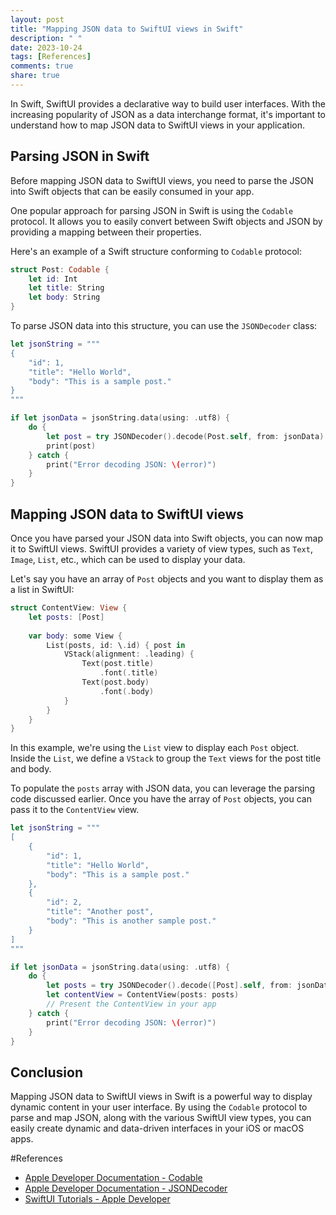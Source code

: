 ```yaml
---
layout: post
title: "Mapping JSON data to SwiftUI views in Swift"
description: " "
date: 2023-10-24
tags: [References]
comments: true
share: true
---
```


In Swift, SwiftUI provides a declarative way to build user interfaces. With the increasing popularity of JSON as a data interchange format, it's important to understand how to map JSON data to SwiftUI views in your application.

## Parsing JSON in Swift

Before mapping JSON data to SwiftUI views, you need to parse the JSON into Swift objects that can be easily consumed in your app.

One popular approach for parsing JSON in Swift is using the `Codable` protocol. It allows you to easily convert between Swift objects and JSON by providing a mapping between their properties.

Here's an example of a Swift structure conforming to `Codable` protocol:

```swift
struct Post: Codable {
    let id: Int
    let title: String
    let body: String
}
```

To parse JSON data into this structure, you can use the `JSONDecoder` class:

```swift
let jsonString = """
{
    "id": 1,
    "title": "Hello World",
    "body": "This is a sample post."
}
"""

if let jsonData = jsonString.data(using: .utf8) {
    do {
        let post = try JSONDecoder().decode(Post.self, from: jsonData)
        print(post)
    } catch {
        print("Error decoding JSON: \(error)")
    }
}
```

## Mapping JSON data to SwiftUI views

Once you have parsed your JSON data into Swift objects, you can now map it to SwiftUI views. SwiftUI provides a variety of view types, such as `Text`, `Image`, `List`, etc., which can be used to display your data.

Let's say you have an array of `Post` objects and you want to display them as a list in SwiftUI:

```swift
struct ContentView: View {
    let posts: [Post]
    
    var body: some View {
        List(posts, id: \.id) { post in
            VStack(alignment: .leading) {
                Text(post.title)
                    .font(.title)
                Text(post.body)
                    .font(.body)
            }
        }
    }
}
```

In this example, we're using the `List` view to display each `Post` object. Inside the `List`, we define a `VStack` to group the `Text` views for the post title and body.

To populate the `posts` array with JSON data, you can leverage the parsing code discussed earlier. Once you have the array of `Post` objects, you can pass it to the `ContentView` view.

```swift
let jsonString = """
[
    {
        "id": 1,
        "title": "Hello World",
        "body": "This is a sample post."
    },
    {
        "id": 2,
        "title": "Another post",
        "body": "This is another sample post."
    }
]
"""

if let jsonData = jsonString.data(using: .utf8) {
    do {
        let posts = try JSONDecoder().decode([Post].self, from: jsonData)
        let contentView = ContentView(posts: posts)
        // Present the ContentView in your app
    } catch {
        print("Error decoding JSON: \(error)")
    }
}
```

## Conclusion

Mapping JSON data to SwiftUI views in Swift is a powerful way to display dynamic content in your user interface. By using the `Codable` protocol to parse and map JSON, along with the various SwiftUI view types, you can easily create dynamic and data-driven interfaces in your iOS or macOS apps.

#References

- [Apple Developer Documentation - Codable](https://developer.apple.com/documentation/swift/codable)
- [Apple Developer Documentation - JSONDecoder](https://developer.apple.com/documentation/foundation/jsondecoder)
- [SwiftUI Tutorials - Apple Developer](https://developer.apple.com/tutorials/swiftui/)